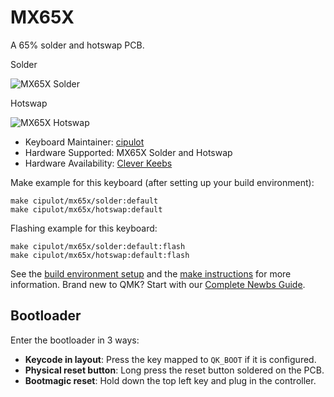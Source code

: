 # MX65X

A 65% solder and hotswap PCB.

Solder

![MX65X Solder](https://i.imgur.com/M2lyPuo.png)

Hotswap

![MX65X Hotswap](https://i.imgur.com/18DnNrw.png)


* Keyboard Maintainer: [cipulot](https://github.com/cipulot)
* Hardware Supported: MX65X Solder and Hotswap
* Hardware Availability: [Clever Keebs](https://cleverkeebs.com)

Make example for this keyboard (after setting up your build environment):

    make cipulot/mx65x/solder:default
    make cipulot/mx65x/hotswap:default

Flashing example for this keyboard:

    make cipulot/mx65x/solder:default:flash
    make cipulot/mx65x/hotswap:default:flash

See the [build environment setup](https://docs.qmk.fm/#/getting_started_build_tools) and the [make instructions](https://docs.qmk.fm/#/getting_started_make_guide) for more information. Brand new to QMK? Start with our [Complete Newbs Guide](https://docs.qmk.fm/#/newbs).

## Bootloader

Enter the bootloader in 3 ways:

* **Keycode in layout**: Press the key mapped to `QK_BOOT` if it is configured.
* **Physical reset button**: Long press the reset button soldered on the PCB.
* **Bootmagic reset**: Hold down the top left key and plug in the controller.
